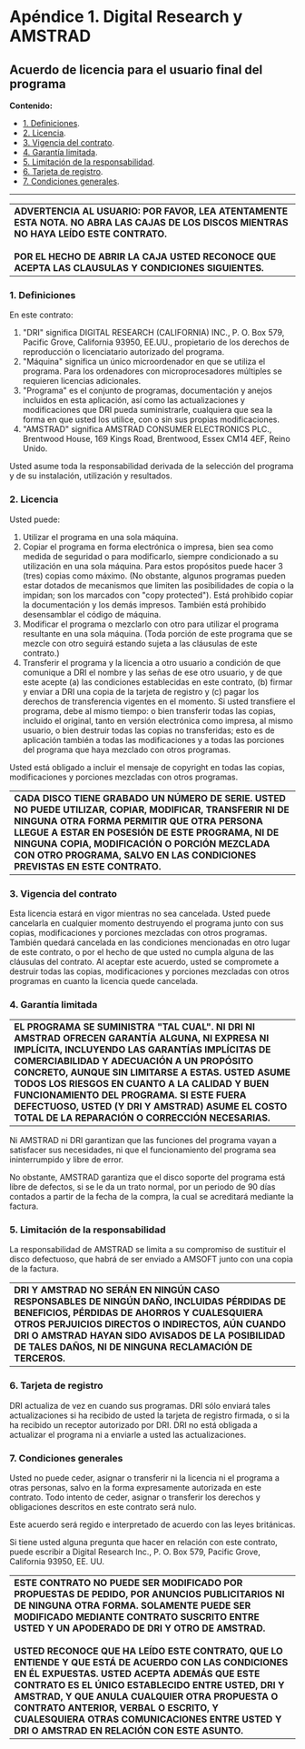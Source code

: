 # Apéndice 1. Digital Research y AMSTRAD

## Acuerdo de licencia para el usuario final del programa

**Contenido:**

* [1. Definiciones](#1-definiciones).
* [2. Licencia](#2-licencia).
* [3. Vigencia del contrato](#3-vigencia-del-contrato).
* [4. Garantía limitada](#4-garantía-limitada).
* [5. Limitación de la responsabilidad](#5-limitación-de-la-responsabilidad).
* [6. Tarjeta de registro](#6-tarjeta-de-registro).
* [7. Condiciones generales](#7-condiciones-generales).

***



<table>
<tr><td>
<b>ADVERTENCIA AL USUARIO: POR FAVOR, LEA ATENTAMENTE ESTA NOTA. NO ABRA LAS CAJAS DE LOS DISCOS MIENTRAS NO HAYA LEÍDO ESTE CONTRATO.</b><br /><br />
<b>POR EL HECHO DE ABRIR LA CAJA USTED RECONOCE QUE ACEPTA LAS CLAUSULAS Y CONDICIONES SIGUIENTES.</b>
</td></tr>
</table>



### 1. Definiciones

En este contrato:

1. "DRI" significa DIGITAL RESEARCH (CALIFORNIA) INC., P. O. Box 579, Pacific Grove, California 93950, EE.UU., propietario de los derechos de reproducción o licenciatario autorizado del programa.
2. "Máquina" significa un único microordenador en que se utiliza el programa. Para los ordenadores con microprocesadores múltiples se requieren licencias adicionales.
3. "Programa" es el conjunto de programas, documentación y anejos incluidos en esta aplicación, así como las actualizaciones y modificaciones que DRI pueda suministrarle, cualquiera que sea la forma en que usted los utilice, con o sin sus propias modificaciones. 
4. "AMSTRAD" significa AMSTRAD CONSUMER ELECTRONICS PLC., Brentwood House, 169 Kings Road, Brentwood, Essex CM14 4EF, Reino Unido.

Usted asume toda la responsabilidad derivada de la selección del programa y de su instalación, utilización y resultados. 

### 2. Licencia
Usted puede:

1. Utilizar el programa en una sola máquina.
2. Copiar el programa en forma electrónica o impresa, bien sea como medida de seguridad o para modificarlo, siempre condicionado a su utilización en una sola máquina. Para estos propósitos puede hacer 3 (tres) copias como máximo. (No obstante, algunos programas pueden estar dotados de mecanismos que limiten las posibilidades de copia o la impidan; son los marcados con "copy protected"). Está prohibido copiar la documentación y los demás impresos. También está prohibido desensamblar el código de máquina.
3. Modificar el programa o mezclarlo con otro para utilizar el programa resultante en una sola máquina. (Toda porción de este programa que se mezcle con otro seguirá estando sujeta a las cláusulas de este contrato.)
4. Transferir el programa y la licencia a otro usuario a condición de que comunique a DRI el nombre y las señas de ese otro usuario, y de que este acepte (a) las condiciones establecidas en este contrato, (b) firmar y enviar a DRI una copia de la tarjeta de registro y (c) pagar los derechos de transferencia vigentes en el momento. Si usted transfiere el programa, debe al mismo tiempo: o bien transferir todas las copias, incluido el original, tanto en versión electrónica como impresa, al mismo usuario, o bien destruir todas las copias no transferidas; esto es de aplicación también a todas las modificaciones y a todas las porciones del programa que haya mezclado con otros programas.

Usted está obligado a incluir el mensaje de copyright en todas las copias, modificaciones y porciones mezcladas con otros programas.



<table>
<tr><td>
<b>CADA DISCO TIENE GRABADO UN NÚMERO DE SERIE. USTED NO PUEDE UTILIZAR, COPIAR, MODIFICAR, TRANSFERIR NI DE NINGUNA OTRA FORMA PERMITIR QUE OTRA PERSONA LLEGUE A ESTAR EN POSESIÓN DE ESTE PROGRAMA, NI DE NINGUNA COPIA, MODIFICACIÓN O PORCIÓN MEZCLADA CON OTRO PROGRAMA, SALVO EN LAS CONDICIONES PREVISTAS EN ESTE CONTRATO.</b>
</td></tr>
</table>



### 3. Vigencia del contrato
Esta licencia estará en vigor mientras no sea cancelada. Usted puede cancelarla en cualquier momento destruyendo el programa junto con sus copias, modificaciones y porciones mezcladas con otros programas. También quedará cancelada en las condiciones mencionadas en otro lugar de este contrato, o por el hecho de que usted no cumpla alguna de las cláusulas del contrato. Al aceptar este acuerdo, usted se compromete a destruir todas las copias, modificaciones y porciones mezcladas con otros programas en cuanto la licencia quede cancelada. 

### 4. Garantía limitada


<table>
<tr><td>
<b>EL PROGRAMA SE SUMINISTRA "TAL CUAL". NI DRI NI AMSTRAD OFRECEN GARANTÍA ALGUNA, NI EXPRESA NI IMPLÍCITA, INCLUYENDO LAS GARANTÍAS IMPLÍCITAS DE COMERCIABILIDAD Y ADECUACIÓN A UN PROPÓSITO CONCRETO, AUNQUE SIN LIMITARSE A ESTAS. USTED ASUME TODOS LOS RIESGOS EN CUANTO A LA CALIDAD Y BUEN FUNCIONAMIENTO DEL PROGRAMA. SI ESTE FUERA DEFECTUOSO, USTED (Y DRI Y AMSTRAD) ASUME EL COSTO TOTAL DE LA REPARACIÓN O CORRECCIÓN NECESARIAS.</b>
</td></tr>
</table>



Ni AMSTRAD ni DRI garantizan que las funciones del programa vayan a satisfacer sus necesidades, ni que el funcionamiento del programa sea ininterrumpido y libre de error.

No obstante, AMSTRAD garantiza que el disco soporte del programa está libre de defectos, si se le da un trato normal, por un periodo de 90 días contados a partir de la fecha de la compra, la cual se acreditará mediante la factura. 

### 5. Limitación de la responsabilidad
La responsabilidad de AMSTRAD se limita a su compromiso de sustituir el disco defectuoso, que habrá de ser enviado a AMSOFT junto con una copia de la factura.



<table>
<tr><td>
<b>DRI Y AMSTRAD NO SERÁN EN NINGÚN CASO RESPONSABLES DE NINGÚN DAÑO, INCLUIDAS PÉRDIDAS DE BENEFICIOS, PÉRDIDAS DE AHORROS Y CUALESQUIERA OTROS PERJUICIOS DIRECTOS O INDIRECTOS, AÚN CUANDO DRI O AMSTRAD HAYAN SIDO AVISADOS DE LA POSIBILIDAD DE TALES DAÑOS, NI DE NINGUNA RECLAMACIÓN DE TERCEROS.</b>
</td></tr>
</table>



### 6. Tarjeta de registro
DRI actualiza de vez en cuando sus programas. DRI sólo enviará tales actualizaciones si ha recibido de usted la tarjeta de registro firmada, o si la ha recibido un receptor autorizado por DRI. DRI no está obligada a actualizar el programa ni a enviarle a usted las actualizaciones. 

### 7. Condiciones generales
Usted no puede ceder, asignar o transferir ni la licencia ni el programa a otras personas, salvo en la forma expresamente autorizada en este contrato. Todo intento de ceder, asignar o transferir los derechos y obligaciones descritos en este contrato será nulo.

Este acuerdo será regido e interpretado de acuerdo con las leyes británicas.

Si tiene usted alguna pregunta que hacer en relación con este contrato, puede escribir a Digital Research Inc., P. O. Box 579, Pacific Grove, California 93950, EE. UU.



<table>
<tr><td>
<b>ESTE CONTRATO NO PUEDE SER MODIFICADO POR PROPUESTAS DE PEDIDO, POR ANUNCIOS PUBLICITARIOS NI DE NINGUNA OTRA FORMA. SOLAMENTE PUEDE SER MODIFICADO MEDIANTE CONTRATO SUSCRITO ENTRE USTED Y UN APODERADO DE DRI Y OTRO DE AMSTRAD.<br />
<br />
USTED RECONOCE QUE HA LEÍDO ESTE CONTRATO, QUE LO ENTIENDE Y QUE ESTÁ DE ACUERDO CON LAS CONDICIONES EN ÉL EXPUESTAS. USTED ACEPTA ADEMÁS QUE ESTE CONTRATO ES EL ÚNICO ESTABLECIDO ENTRE USTED, DRI Y AMSTRAD, Y QUE ANULA CUALQUIER OTRA PROPUESTA O CONTRATO ANTERIOR, VERBAL O ESCRITO, Y CUALESQUIERA OTRAS COMUNICACIONES ENTRE USTED Y DRI O AMSTRAD EN RELACIÓN CON ESTE ASUNTO.
</b>
</td></tr>
</table>



